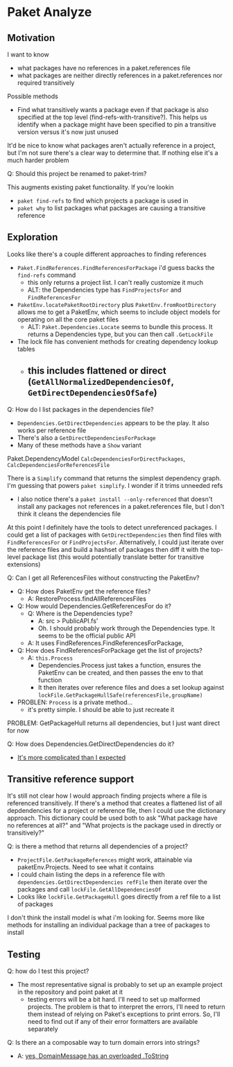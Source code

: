 # Paket Analyze


## Motivation

I want to know
- what packages have no references in a paket.references file
- what packages are neither directly references in a paket.references nor required transitively

Possible methods
- Find what transitively wants a package even if that package is also specified at the top level (find-refs-with-transitive?). This helps us identify when a package might have been specified to pin a transitive version versus it's now just unused

It'd be nice to know what packages aren't actually reference in a project, but I'm not sure there's a clear way to determine that.
If nothing else it's a much harder problem

Q: Should this project be renamed to paket-trim?


This augments existing paket functionality. If you're lookin
- `paket find-refs` to find which projects a package is used in
- `paket why` to list packages what packages are causing a transitive reference


## Exploration

Looks like there's a couple different approaches to finding references
- `Paket.FindReferences.FindReferencesForPackage` i'd guess backs the `find-refs` command
  - this only returns a project list. I can't really customize it much 
  - ALT: the Dependencies type has `FindProjectsFor` and `FindReferencesFor` 
- `PaketEnv.locatePaketRootDirectory` plus `PaketEnv.fromRootDirectory` allows me to get a PaketEnv, which seems to include object models for operating on all the core paket files
  - ALT: `Paket.Dependencies.Locate` seems to bundle this process. It returns a Dependencies type, but you can then call `.GetLockFile`
- The lock file has convenient methods for creating dependency lookup tables
  - this includes flattened or direct (`GetAllNormalizedDependenciesOf`, `GetDirectDependenciesOfSafe`)
	- 
	
Q: How do I list packages in the dependencies file?
- `Dependencies.GetDirectDependencies` appears to be the play. It also works per reference file
- There's also a `GetDirectDependenciesForPackage`
- Many of these methods have a `Show` variant

Paket.DependencyModel `CalcDependenciesForDirectPackages`, `CalcDependenciesForReferencesFile`

There is a `Simplify` command that returns the simplest dependency graph. I'm guessing that powers `paket simplify`. I wonder if it trims unneeded refs
- I also notice there's a `paket install --only-referenced` that doesn't install any packages not references in a paket.references file, but I don't think it cleans the dependencies file

At this point I definitely have the tools to detect unreferenced packages. I could get a list of packages with `GetDirectDependencies` then find files with `FindReferencesFor` or `FindProjectsFor`. 
Alternatively, I could just iterate over the reference files and build a hashset of packages then diff it with the top-level package list (this would potentially translate better for transitive extensions)

Q: Can I get all ReferencesFiles without constructing the PaketEnv?
- Q: How does PaketEnv get the reference files? 
  - A: RestoreProcess.findAllReferencesFiles
- Q: How would Dependencies.GetReferencesFor do it?
  - Q: Where is the Dependencies type?
    - A: src > PublicAPI.fs'
    - Oh. I should probably work through the Dependencies type. It seems to be the official public API
  - A: It uses FindReferences.FindReferencesForPackage, 
- Q: How does FindReferencesForPackage get the list of projects?
  - A: `this.Process`
    - Dependencies.Process just takes a function, ensures the PaketEnv can be created, and then passes the env to that function 
    - It then iterates over reference files and does a set lookup against `lockFile.GetPackageHullSafe(referencesFile,groupName)`
- PROBLEN: `Process` is a private method...
  - it's pretty simple. I should be able to just recreate it 

PROBLEM: GetPackageHull returns all dependencies, but I just want direct for now

Q: How does Dependencies.GetDirectDependencies do it?
- [It's more complicated than I expected](https://github.com/fsprojects/Paket/blob/d6fee2407c91a84ef16c39a92cdcfc758e9f25f7/src/Paket.Core/PublicAPI.fs#L564)

## Transitive reference support 

It's still not clear how I would approach finding projects where a file is referenced transitively.
If there's a method that creates a flattened list of all depdendencies for a project or reference file, then I could use the dictionary approach.
This dictionary could be used both to ask "What package have no references at all?" and "What projects is the package used in directly or transitively?"

Q: is there a method that returns all dependencies of a project?
- `ProjectFile.GetPackageReferences` might work, attainable via paketEnv.Projects. Need to see what it contains
- I could chain listing the deps in a reference file with `dependencies.GetDirectDependencies refFile` then iterate over the packages and call `lockFile.GetAllDependenciesOf`
- Looks like `lockFile.GetPackageHull` goes directly from a ref file to a list of packages

I don't think the install model is what i'm looking for. Seems more like methods for installing an individual package than a tree of packages to install


## Testing

Q: how do I test this project?
- The most representative signal is probably to set up an example project in the repository and point paket at it
  - testing errors will be a bit hard. I'll need to set up malformed projects. The problem is that to interpret the errors, I'll need to return them instead of relying on Paket's exceptions to print errors. So, I'll need to find out if any of their error formatters are available separately 

Q: Is there an a composable way to turn domain errors into strings?
- A: [yes, DomainMessage has an overloaded .ToString](https://github.com/fsprojects/Paket/blob/d6fee2407c91a84ef16c39a92cdcfc758e9f25f7/src/Paket.Core/Common/Domain.fs#L151)
